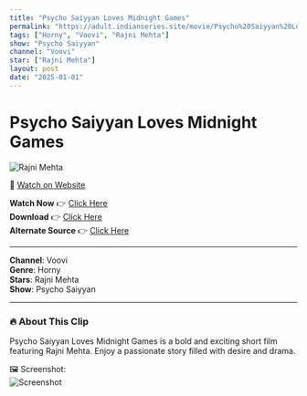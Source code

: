 ```yaml
---
title: "Psycho Saiyyan Loves Midnight Games"
permalink: "https://adult.indianseries.site/movie/Psycho%20Saiyyan%20Loves%20Midnight%20Games"
tags: ["Horny", "Voovi", "Rajni Mehta"]
show: "Psycho Saiyyan"
channel: "Voovi"
star: ["Rajni Mehta"]
layout: post
date: "2025-01-01"
---
```


# Psycho Saiyyan Loves Midnight Games

![Rajni Mehta](https://shorts.desisins.com/wp-content/uploads/2024/09/Midnight-Attack-Rajani-Meheta-DesiSins.com_.jpg)

🔗 [Watch on Website](https://adult.indianseries.site/movie/Psycho%20Saiyyan%20Loves%20Midnight%20Games)

**Watch Now** 👉 [Click Here](https://adult.indianseries.site/movie/Psycho%20Saiyyan%20Loves%20Midnight%20Games)  
**Download** 👉 [Click Here](https://adult.indianseries.site/movie/Psycho%20Saiyyan%20Loves%20Midnight%20Games)  
**Alternate Source** 👉 [Click Here](https://adult.indianseries.site/movie/Psycho%20Saiyyan%20Loves%20Midnight%20Games)

---

**Channel**: Voovi  
**Genre**: Horny  
**Stars**: Rajni Mehta  
**Show**: Psycho Saiyyan

---

### 🔥 About This Clip

Psycho Saiyyan Loves Midnight Games is a bold and exciting short film featuring Rajni Mehta. Enjoy a passionate story filled with desire and drama.
 
🖼️ Screenshot:  
![Screenshot](https://shorts.desisins.com/wp-content/uploads/2024/09/Midnight-Attack-Rajani-Meheta-DesiSins.com_.jpg)
